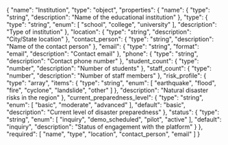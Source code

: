 {
  "name": "Institution",
  "type": "object",
  "properties": {
    "name": {
      "type": "string",
      "description": "Name of the educational institution"
    },
    "type": {
      "type": "string",
      "enum": [
        "school",
        "college",
        "university"
      ],
      "description": "Type of institution"
    },
    "location": {
      "type": "string",
      "description": "City/State location"
    },
    "contact_person": {
      "type": "string",
      "description": "Name of the contact person"
    },
    "email": {
      "type": "string",
      "format": "email",
      "description": "Contact email"
    },
    "phone": {
      "type": "string",
      "description": "Contact phone number"
    },
    "student_count": {
      "type": "number",
      "description": "Number of students"
    },
    "staff_count": {
      "type": "number",
      "description": "Number of staff members"
    },
    "risk_profile": {
      "type": "array",
      "items": {
        "type": "string",
        "enum": [
          "earthquake",
          "flood",
          "fire",
          "cyclone",
          "landslide",
          "other"
        ]
      },
      "description": "Natural disaster risks in the region"
    },
    "current_preparedness_level": {
      "type": "string",
      "enum": [
        "basic",
        "moderate",
        "advanced"
      ],
      "default": "basic",
      "description": "Current level of disaster preparedness"
    },
    "status": {
      "type": "string",
      "enum": [
        "inquiry",
        "demo_scheduled",
        "pilot",
        "active"
      ],
      "default": "inquiry",
      "description": "Status of engagement with the platform"
    }
  },
  "required": [
    "name",
    "type",
    "location",
    "contact_person",
    "email"
  ]
}